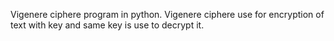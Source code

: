 Vigenere ciphere program in python. Vigenere ciphere use for encryption of text with key and same key is use to decrypt it.
